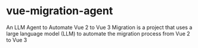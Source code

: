 # vue-migration-agent
An LLM Agent to Automate Vue 2 to Vue 3 Migration is a project that uses a large language model (LLM) to automate the migration process from Vue 2 to Vue 3

